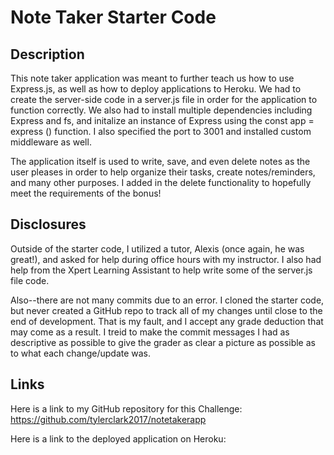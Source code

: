 # Note Taker Starter Code

 ## Description
 This note taker application was meant to further teach us how to use Express.js, as well as how to deploy applications to Heroku. We had to create the server-side code in a server.js file in order for the application to function correctly. We also had to install multiple dependencies including Express and fs, and initalize an instance of Express using the const app = express () function. I also specified the port to 3001 and installed custom middleware as well. 

 The application itself is used to write, save, and even delete notes as the user pleases in order to help organize their tasks, create notes/reminders, and many other purposes. I added in the delete functionality to hopefully meet the requirements of the bonus!

 ## Disclosures
 Outside of the starter code, I utilized a tutor, Alexis (once again, he was great!), and asked for help during office hours with my instructor. I also had help from the Xpert Learning Assistant to help write some of the server.js file code.

 Also--there are not many commits due to an error. I cloned the starter code, but never created a GitHub repo to track all of my changes until close to the end of development. That is my fault, and I accept any grade deduction that may come as a result. I treid to make the commit messages I had as descriptive as possible to give the grader as clear a picture as possible as to what each change/update was. 

 ## Links

 Here is a link to my GitHub repository for this Challenge: https://github.com/tylerclark2017/notetakerapp

 Here is a link to the deployed application on Heroku: 